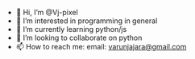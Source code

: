- 👋 Hi, I’m @Vj-pixel
- 👀 I’m interested in programming in general
- 🌱 I’m currently learning python/js
- 💞️ I’m looking to collaborate on python
- 📫 How to reach me: email: varunjajara@gmail.com

<!---
Vj-pixel/Vj-pixel is a ✨ special ✨ repository because its `README.md` (this file) appears on your GitHub profile.
You can click the Preview link to take a look at your changes.
--->

